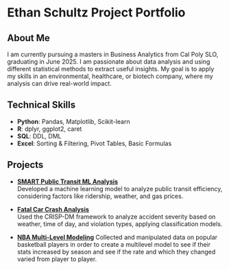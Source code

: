 # Ethan Schultz Project Portfolio

## About Me
I am currently pursuing a masters in Business Analytics from Cal Poly SLO, graduating in June 2025. I am passionate about data analysis and using different statistical methods to extract useful insights. My goal is to apply my skills in an environmental, healthcare, or biotech company, where my analysis can drive real-world impact.

## Technical Skills  
- **Python**: Pandas, Matplotlib, Scikit-learn  
- **R**: dplyr, ggplot2, caret
- **SQL**: DDL, DML
- **Excel**: Sorting & Filtering, Pivot Tables, Basic Formulas

## Projects  

- **[SMART Public Transit ML Analysis](https://github.com/your-repo-link)**  
  Developed a machine learning model to analyze public transit efficiency, considering factors like ridership, weather, and gas prices.    

- **[Fatal Car Crash Analysis](https://github.com/EthanSchultz49/Car-Crash-Project)**  
  Used the CRISP-DM framework to analyze accident severity based on weather, time of day, and violation types, applying classification models.  

- **[NBA Multi-Level Modeling](https://github.com/your-repo-link)**
  Collected and manipulated data on popular basketball players in order to create a multilevel model to see if their stats increased by season and see if the 
  rate and which they changed varied from player to player.
